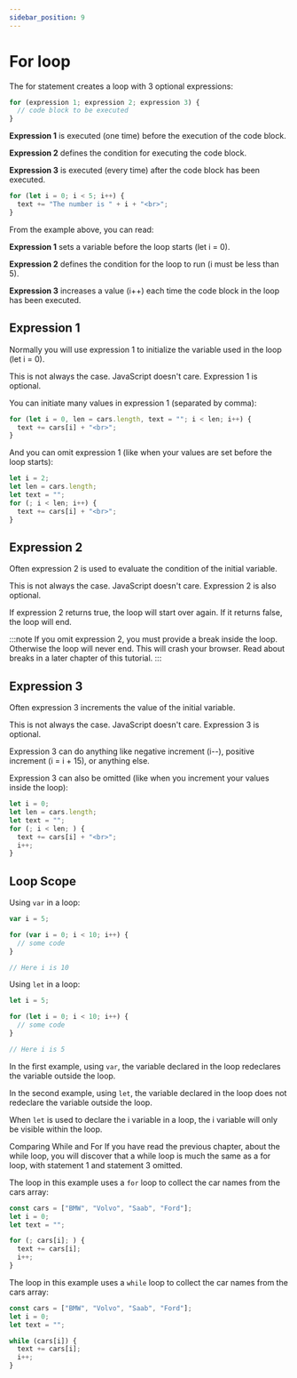 ```yaml
---
sidebar_position: 9
---
```


# For loop

The for statement creates a loop with 3 optional expressions:

```js
for (expression 1; expression 2; expression 3) {
  // code block to be executed
}
```

**Expression 1** is executed (one time) before the execution of the code block.

**Expression 2** defines the condition for executing the code block.

**Expression 3** is executed (every time) after the code block has been executed.

```js
for (let i = 0; i < 5; i++) {
  text += "The number is " + i + "<br>";
}
```

From the example above, you can read:

**Expression 1** sets a variable before the loop starts (let i = 0).

**Expression 2** defines the condition for the loop to run (i must be less than 5).

**Expression 3** increases a value (i++) each time the code block in the loop has been executed.

## Expression 1

Normally you will use expression 1 to initialize the variable used in the loop (let i = 0).

This is not always the case. JavaScript doesn't care. Expression 1 is optional.

You can initiate many values in expression 1 (separated by comma):

```js
for (let i = 0, len = cars.length, text = ""; i < len; i++) {
  text += cars[i] + "<br>";
}
```

And you can omit expression 1 (like when your values are set before the loop starts):

```js
let i = 2;
let len = cars.length;
let text = "";
for (; i < len; i++) {
  text += cars[i] + "<br>";
}
```

## Expression 2

Often expression 2 is used to evaluate the condition of the initial variable.

This is not always the case. JavaScript doesn't care. Expression 2 is also optional.

If expression 2 returns true, the loop will start over again. If it returns false, the loop will end.

:::note
If you omit expression 2, you must provide a break inside the loop. Otherwise the loop will never end. This will crash your browser. Read about breaks in a later chapter of this tutorial.
:::

## Expression 3

Often expression 3 increments the value of the initial variable.

This is not always the case. JavaScript doesn't care. Expression 3 is optional.

Expression 3 can do anything like negative increment (i--), positive increment (i = i + 15), or anything else.

Expression 3 can also be omitted (like when you increment your values inside the loop):

```js
let i = 0;
let len = cars.length;
let text = "";
for (; i < len; ) {
  text += cars[i] + "<br>";
  i++;
}
```

## Loop Scope

Using `var` in a loop:

```js
var i = 5;

for (var i = 0; i < 10; i++) {
  // some code
}

// Here i is 10
```

Using `let` in a loop:

```js
let i = 5;

for (let i = 0; i < 10; i++) {
  // some code
}

// Here i is 5
```

In the first example, using `var`, the variable declared in the loop redeclares the variable outside the loop.

In the second example, using `let`, the variable declared in the loop does not redeclare the variable outside the loop.

When `let` is used to declare the i variable in a loop, the i variable will only be visible within the loop.

Comparing While and For
If you have read the previous chapter, about the while loop, you will discover that a while loop is much the same as a for loop, with statement 1 and statement 3 omitted.

The loop in this example uses a `for` loop to collect the car names from the cars array:

```js
const cars = ["BMW", "Volvo", "Saab", "Ford"];
let i = 0;
let text = "";

for (; cars[i]; ) {
  text += cars[i];
  i++;
}
```

The loop in this example uses a `while` loop to collect the car names from the cars array:

```js
const cars = ["BMW", "Volvo", "Saab", "Ford"];
let i = 0;
let text = "";

while (cars[i]) {
  text += cars[i];
  i++;
}
```
